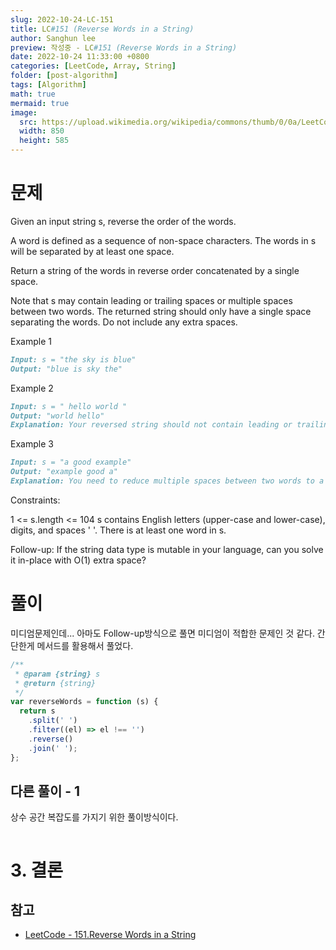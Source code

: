 ```yaml
---
slug: 2022-10-24-LC-151
title: LC#151 (Reverse Words in a String)
author: Sanghun lee
preview: 작성중 - LC#151 (Reverse Words in a String)
date: 2022-10-24 11:33:00 +0800
categories: [LeetCode, Array, String]
folder: [post-algorithm]
tags: [Algorithm]
math: true
mermaid: true
image:
  src: https://upload.wikimedia.org/wikipedia/commons/thumb/0/0a/LeetCode_Logo_black_with_text.svg/640px-LeetCode_Logo_black_with_text.svg.png
  width: 850
  height: 585
---
```


# 문제

Given an input string s, reverse the order of the words.

A word is defined as a sequence of non-space characters. The words in s will be separated by at least one space.

Return a string of the words in reverse order concatenated by a single space.

Note that s may contain leading or trailing spaces or multiple spaces between two words. The returned string should only have a single space separating the words. Do not include any extra spaces.

Example 1

```md
Input: s = "the sky is blue"
Output: "blue is sky the"
```

Example 2

```md
Input: s = " hello world "
Output: "world hello"
Explanation: Your reversed string should not contain leading or trailing spaces.
```

Example 3

```md
Input: s = "a good example"
Output: "example good a"
Explanation: You need to reduce multiple spaces between two words to a single space in the reversed string.
```

Constraints:

1 <= s.length <= 104
s contains English letters (upper-case and lower-case), digits, and spaces ' '.
There is at least one word in s.

Follow-up: If the string data type is mutable in your language, can you solve it in-place with O(1) extra space?

# 풀이

미디엄문제인데... 아마도 Follow-up방식으로 풀면 미디엄이 적합한 문제인 것 같다.
간단한게 메서드를 활용해서 풀었다.

```javascript
/**
 * @param {string} s
 * @return {string}
 */
var reverseWords = function (s) {
  return s
    .split(' ')
    .filter((el) => el !== '')
    .reverse()
    .join(' ');
};
```

## 다른 풀이 - 1

상수 공간 복잡도를 가지기 위한 풀이방식이다.

```javascript

```

# 3. 결론

## 참고

- [LeetCode - 151.Reverse Words in a String](https://leetcode.com/problems/reverse-words-in-a-string/)
